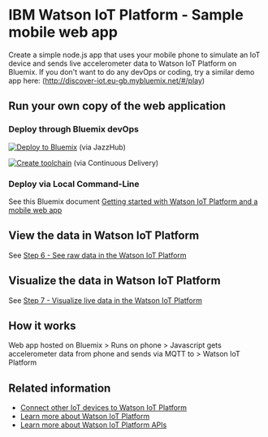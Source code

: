 # IBM Watson IoT Platform - Sample mobile web app

Create a simple node.js app that uses your mobile phone to simulate an IoT device and sends live accelerometer data to Watson IoT Platform on Bluemix.
If you don't want to do any devOps or coding, try a similar demo app here: (http://discover-iot.eu-gb.mybluemix.net/#/play)

## Run your own copy of the web application

### Deploy through Bluemix devOps

[![Deploy to Bluemix](https://bluemix.net/deploy/button_x2.png)](https://bluemix.net/deploy?repository=) (via JazzHub)

[![Create toolchain](https://bluemix.net/devops/graphics/create_toolchain_button.png)](https://bluemix.net/devops/setup/deploy?repository=) (via Continuous Delivery)


### Deploy via Local Command-Line

See this Bluemix document [Getting started with Watson IoT Platform and a mobile web app](https://dev-console.stage1.ng.bluemix.net/docs/starters/IoT/getting-started-iot-phone.html)

## View the data in Watson IoT Platform

See [Step 6 - See raw data in the Watson IoT Platform](https://dev-console.stage1.ng.bluemix.net/docs/starters/IoT/getting-started-iot-phone.html#see_live_data)

## Visualize the data in Watson IoT Platform

See [Step 7 - Visualize live data in the Watson IoT Platform](https://dev-console.stage1.ng.bluemix.net/docs/starters/IoT/getting-started-iot-phone.html#add_card)

## How it works

Web app hosted on Bluemix > Runs on phone > Javascript gets accelerometer data from phone and sends via MQTT to > Watson IoT Platform

## Related information

- [Connect other IoT devices to Watson IoT Platform](https://bluemix.net/docs/services/IoT/iotplatform_task.html)
- [Learn more about Watson IoT Platform](https://bluemix.net/docs/services/IoT/iotplatform_overview.html)
- [Learn more about Watson IoT Platform APIs](https://bluemix.net/docs/services/IoT/reference/api.html)

